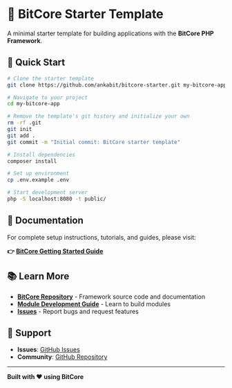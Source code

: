 # 🚀 BitCore Starter Template

A minimal starter template for building applications with the **BitCore PHP Framework**.

## 🚀 Quick Start

```bash
# Clone the starter template
git clone https://github.com/ankabit/bitcore-starter.git my-bitcore-app

# Navigate to your project
cd my-bitcore-app

# Remove the template's git history and initialize your own
rm -rf .git
git init
git add .
git commit -m "Initial commit: BitCore starter template"

# Install dependencies
composer install

# Set up environment
cp .env.example .env

# Start development server
php -S localhost:8080 -t public/
```

## 📖 Documentation

For complete setup instructions, tutorials, and guides, please visit:

**👉 [BitCore Getting Started Guide](https://github.com/ankabit/bitcore/blob/main/docs/USING_AS_DEPENDENCY.md)**

## 📚 Learn More

- **[BitCore Repository](https://github.com/ankabit/bitcore)** - Framework source code and documentation
- **[Module Development Guide](https://github.com/ankabit/bitcore/tree/main/docs/module-development)** - Learn to build modules
- **[Issues](https://github.com/ankabit/bitcore/issues)** - Report bugs and request features

## 🤝 Support

- **Issues**: [GitHub Issues](https://github.com/ankabit/bitcore/issues)
- **Community**: [GitHub Repository](https://github.com/ankabit/bitcore)

---

**Built with ❤️ using BitCore**
